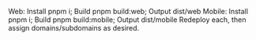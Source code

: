 Web: Install pnpm i; Build pnpm build:web; Output dist/web
Mobile: Install pnpm i; Build pnpm build:mobile; Output dist/mobile
Redeploy each, then assign domains/subdomains as desired.
